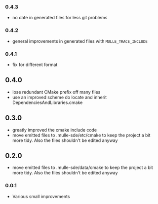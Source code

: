 ### 0.4.3

* no date in generated files for less git problems

### 0.4.2

* general improvements in generated files with `MULLE_TRACE_INCLUDE`

### 0.4.1

* fix for different format

## 0.4.0

* lose redundant CMake prefix off many files
* use an improved scheme do locate and inherit DependenciesAndLibraries.cmake


## 0.3.0

* greatly improved the cmake include code
* move emitted files to .mulle-sde/etc/cmake to keep the project a bit more tidy. Also the files shouldn't be edited anyway


## 0.2.0

* move emitted files to .mulle-sde/data/cmake to keep the project a bit more tidy. Also the files shouldn't be edited anyway


### 0.0.1

* Various small improvements
